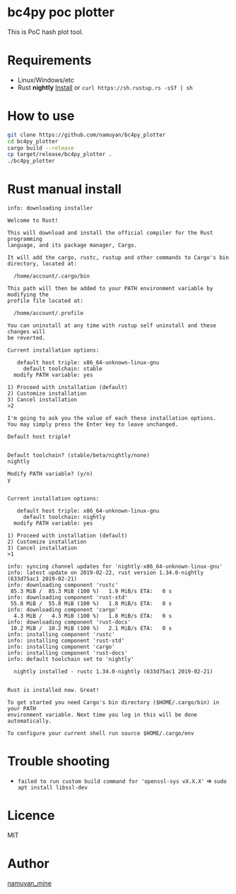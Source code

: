 bc4py poc plotter
====
This is PoC hash plot tool.

Requirements
====
* Linux/Windows/etc
* Rust **nightly** [Install](https://forge.rust-lang.org/other-installation-methods.html#more-rustup) or `curl https://sh.rustup.rs -sSf | sh`

How to use
====
```bash
git clone https://github.com/namuyan/bc4py_plotter
cd bc4py_plotter
cargo build --release
cp target/release/bc4py_plotter .
./bc4py_plotter
```

Rust manual install
====
```text
info: downloading installer
 
Welcome to Rust!
 
This will download and install the official compiler for the Rust programming 
language, and its package manager, Cargo.
 
It will add the cargo, rustc, rustup and other commands to Cargo's bin 
directory, located at:
 
  /home/account/.cargo/bin
 
This path will then be added to your PATH environment variable by modifying the
profile file located at:
 
  /home/account/.profile
 
You can uninstall at any time with rustup self uninstall and these changes will
be reverted.
 
Current installation options:
 
   default host triple: x86_64-unknown-linux-gnu
     default toolchain: stable
  modify PATH variable: yes
 
1) Proceed with installation (default)
2) Customize installation
3) Cancel installation
>2
 
I'm going to ask you the value of each these installation options.
You may simply press the Enter key to leave unchanged.
 
Default host triple?
 
 
Default toolchain? (stable/beta/nightly/none)
nightly
 
Modify PATH variable? (y/n)
y
 
 
Current installation options:
 
   default host triple: x86_64-unknown-linux-gnu
     default toolchain: nightly
  modify PATH variable: yes
 
1) Proceed with installation (default)
2) Customize installation
3) Cancel installation
>1
 
info: syncing channel updates for 'nightly-x86_64-unknown-linux-gnu'
info: latest update on 2019-02-22, rust version 1.34.0-nightly (633d75ac1 2019-02-21)
info: downloading component 'rustc'
 85.3 MiB /  85.3 MiB (100 %)   1.9 MiB/s ETA:   0 s                
info: downloading component 'rust-std'
 55.8 MiB /  55.8 MiB (100 %)   1.8 MiB/s ETA:   0 s                
info: downloading component 'cargo'
  4.3 MiB /   4.3 MiB (100 %)   1.8 MiB/s ETA:   0 s                
info: downloading component 'rust-docs'
 10.2 MiB /  10.2 MiB (100 %)   2.1 MiB/s ETA:   0 s                
info: installing component 'rustc'
info: installing component 'rust-std'
info: installing component 'cargo'
info: installing component 'rust-docs'
info: default toolchain set to 'nightly'
 
  nightly installed - rustc 1.34.0-nightly (633d75ac1 2019-02-21)
 
 
Rust is installed now. Great!
 
To get started you need Cargo's bin directory ($HOME/.cargo/bin) in your PATH 
environment variable. Next time you log in this will be done automatically.
 
To configure your current shell run source $HOME/.cargo/env
```

Trouble shooting
====
* `failed to run custom build command for 'openssl-sys vX.X.X'` => `sudo apt install libssl-dev`

Licence
====
MIT

Author
====
[namuyan_mine](http://twitter.com/namuyan_mine)
